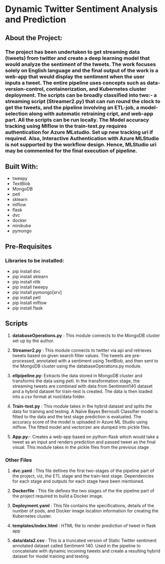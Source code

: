 # **Dynamic Twitter Sentiment Analysis and Prediction**

## **About the Project**:

### The project has been undertaken to get streaming data (tweets) from twitter and create a deep learning model that would analyze the sentiment of the tweets. The work focuses solely on English language and the final output of the work is a web-app that would display the sentiment when the user inputs a tweet. The entire pipeline uses concepts such as data-version-control, containerization, and Kubernetes cluster deployment. The scripts can be broadly classified into two:- a streaming script (Streamer2.py) that can run round the clock to get the tweets, and the pipeline involving an ETL-job, a model-selection along with automatic retraining cript, and web-app part. All the scripts can be run locally. The Model accuracy tracking using Mlflow in the train-test.py requires authentication for Azure MLstudio. Set up new tracking uri if required. Also, Interactive Authentication with Azure MLStudio is not supported by the workflow design. Hence, MLStudio uri may be commented for the final execution of pipeline.  

## **Built With**: 
- tweepy
- TextBlob
- MongoDB
- petl
- sklearn
- mlflow
- flask
- dvc
- docker
- minikube
- pymongo

## **Pre-Requisites**
### Libraries to be installed:

- pip install dvc
- pip install sklearn
- pip install nltk
- pip install tweepy
- pip install pymongo[srv]
- pip install petl
- pip install mlflow
- pip install flask

## **Scripts**

1.	**databaseOperations.py** :  This module connects to the MongoDB cluster set up by the author.

2.	**Streamer2.py** : This module connects to twitter via api and retrieves tweets based on given search filter values. The tweets are pre-processed, annotated with a sentiment using TextBlob, and then sent to the MongoDB cluster using the databaseOperations.py module.

3.	**etlpipeline.py**: Extracts the data stored in MongoDB cluster and transforms the data using petl. In the transformation stage, the streaming tweets are combined with data from Sentiment140 dataset and a hybrid dataset for train-test is created. The data is then loaded into a csv format at root/data folder. 

4.	**Train-test.py** : This module takes in the hybrid dataset and splits the data for training and testing. A Naïve Bayes Bernoulli Classifier model is fitted to the data and the test stage prediction is evaluated. The accuracy score of the model is uploaded in Azure ML Studio using mlflow. The fitted model and vectorizer are dumped into pickle files. 

5.	**App.py**:- Creates a web-app based on python-flask which would take a tweet as an input and renders prediction and passed tweet as the final visual. This module takes in the pickle files from the previous stage

### Other Files

1.	**dvc.yaml** :  This file defines the first two-stages of the pipeline part of the project, viz, the ETL stage and the train-test stage. Dependencies for each stage and outputs for each stage have been mentioned. 

2.	**Dockerfile** : This file defines the two stages of the the pipeline part of the project required to build a Docker image.

3.	**Deployment.yaml** : This file contains the specifications, details of the number of pods, and Docker image location information for creating the Kubernetes cluster. 

4. **templates/index.html** : HTML file to render prediction of tweet in flask app

5. **data/data2.csv** : This is a truncated version of Static Twitter sentiment annotated dataset called Sentiment 140. Used in the pipeline to concatenate with dynamic incoming tweets and create a resulting hybrid dataset for model training and testing.  




